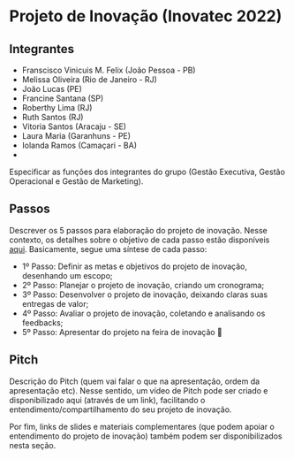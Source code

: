 # Projeto de Inovação (Inovatec 2022)

## Integrantes 
- Franscisco Vinicuis M. Felix (João Pessoa - PB)
- Melissa Oliveira (Rio de Janeiro - RJ)
- João Lucas (PE)
- Francine Santana (SP)
- Roberthy Lima (RJ)
- Ruth Santos (RJ)
- Vitoria Santos (Aracaju - SE)
- Laura Maria (Garanhuns - PE)
- Iolanda Ramos (Camaçari - BA)
- 
Especificar as funções dos integrantes do grupo (Gestão Executiva, Gestão Operacional e Gestão de Marketing).

## Passos

Descrever os 5 passos para elaboração do projeto de inovação. Nesse contexto, os detalhes sobre o objetivo de cada passo estão disponíveis [aqui](https://academiapme-my.sharepoint.com/:w:/g/personal/marjory_dio_me/Efb7IK14WzJNhnx7wmDwh9gBydAUvsgfLgGvpanquISsZg). Basicamente, segue uma síntese de cada passo:
- 1º Passo: Definir as metas e objetivos do projeto de inovação, desenhando um escopo; 
- 2º Passo: Planejar o projeto de inovação, criando um cronograma; 
- 3º Passo: Desenvolver o projeto de inovação, deixando claras suas entregas de valor; 
- 4º Passo: Avaliar o projeto de inovação, coletando e analisando os feedbacks;
- 5º Passo: Apresentar do projeto na feira de inovação 🚀

## Pitch

Descrição do Pitch (quem vai falar o que na apresentação, ordem da apresentação etc). Nesse sentido, um vídeo de Pitch pode ser criado e disponibilizado aqui (através de um link), facilitando o entendimento/compartilhamento do seu projeto de inovação. 

Por fim, links de slides e materiais complementares (que podem apoiar o entendimento do projeto de inovação) também podem ser disponibilizados nesta seção.
